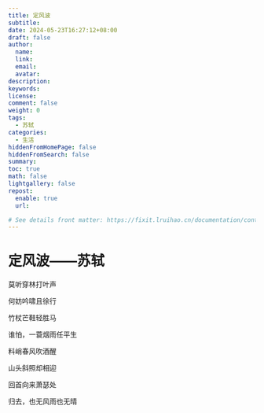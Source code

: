 ```yaml
---
title: 定风波
subtitle:
date: 2024-05-23T16:27:12+08:00
draft: false
author:
  name:
  link:
  email:
  avatar:
description:
keywords:
license:
comment: false
weight: 0
tags:
  - 苏轼
categories:
  - 生活
hiddenFromHomePage: false
hiddenFromSearch: false
summary:
toc: true
math: false
lightgallery: false
repost:
  enable: true
  url:

# See details front matter: https://fixit.lruihao.cn/documentation/content/#front-matter
---
```


# 定风波——苏轼

莫听穿林打叶声

何妨吟啸且徐行

竹杖芒鞋轻胜马

谁怕，一蓑烟雨任平生

料峭春风吹酒醒

山头斜照却相迎

回首向来萧瑟处

归去，也无风雨也无晴

<!--more-->

